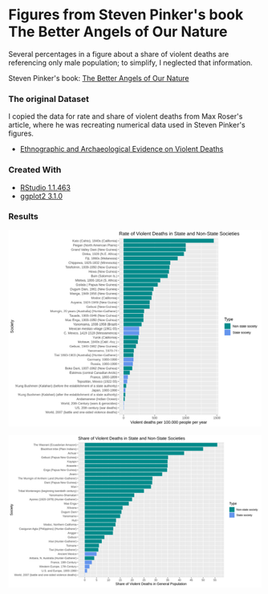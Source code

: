 
Figures from Steven Pinker's book The Better Angels of Our Nature 
===================================================

Several percentages in a figure about a share of violent deaths are referencing only male population; to simplify, I neglected that information.
  
Steven Pinker's book:
[The Better Angels of Our Nature](https://en.wikipedia.org/wiki/The_Better_Angels_of_Our_Nature)


### The original Dataset

I copied the data for rate and share of violent deaths from Max Roser's article, where he was recreating numerical data used in Steven Pinker's figures.

* [Ethnographic and Archaeological Evidence on Violent Deaths](https://ourworldindata.org/ethnographic-and-archaeological-evidence-on-violent-deaths)


### Created With

* [RStudio 1.1.463](https://www.rstudio.com/)
* [ggplot2 3.1.0](https://ggplot2.tidyverse.org/)


### Results

![Rate of Violent Deaths in State and Non-State Societies - Matko Soric](https://raw.githubusercontent.com/matkosoric/Data-Visualizations/master/ggplot2/TheBetterAngelsofOurNature/1.Rate_of_Violent_Deaths.png?raw=true "Rate of Violent Deaths in State and Non-State Societies - Matko Sorić")

![Share of Violent Deaths in State and Non-State Societies - Matko Soric](https://raw.githubusercontent.com/matkosoric/Data-Visualizations/master/ggplot2/TheBetterAngelsofOurNature/2.Share_of_Violent_Deaths.png?raw=true "Share of Violent Deaths in State and Non-State Societies - Matko Sorić")